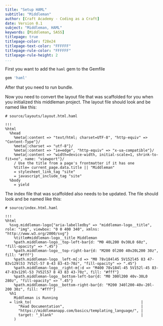 ```yaml
---
title: "Setup HAML"
subtitle: "Middleman"
author: [Craft Academy - Coding as a Craft]
date: Version 0.1
subject: "Middleman, HAML"
keywords: [Middleman, SASS]
titlepage: true
titlepage-color: f28e24
titlepage-text-color: "FFFFFF"
titlepage-rule-color: "FFFFFF"
titlepage-rule-height: 2
...
```


First you want to add the `haml` gem to the Gemfile

```ruby
gem 'haml'
```

After that you need to run bundle.

Now you need to convert the layout file that was scaffolded for you when you initialized this middleman project. The layout file should look and be named like this:

```haml
# source/layouts/layout.html.haml

!!!
%html
  %head
    %meta{:content => "text/html; charset=UTF-8", "http-equiv" => "Content-Type"}/
    %meta{:charset => "utf-8"}/
    %meta{:content => "ie=edge", "http-equiv" => "x-ua-compatible"}/
    %meta{:content => "width=device-width, initial-scale=1, shrink-to-fit=no", name: "viewport"}/
    / Use the title from a page's frontmatter if it has one
    %title= current_page.data.title || "Middleman"
    = stylesheet_link_tag "site"
    = javascript_include_tag "site"
  %body
    = yield

```

The index file that was scaffolded also needs to be updated. The file should look and be named like this:

```haml
# source/index.html.haml

!!!
%html
  %svg.middleman-logo{"aria-labelledby" => "middleman-logo__title", role: "img", viewbox: "0 0 400 340", xmlns: "http://www.w3.org/2000/svg"}
    %title#middleman-logo__title Middleman
    %path.middleman-logo__top-left-bar{d: "M0 40L200 0v30L0 60z", "fill-opacity" => ".45"}
    %path.middleman-logo__top-right-bar{d: "M200 0l200 40v20L200 30z", fill: "#fff"}
    %path.middleman-logo__left-m{:d => "M0 78v184l45 5V152l45 83 47-83v129l53 7V52l-57 8-43 83-43-70z", "fill-opacity" => ".45"}
    %path.middleman-logo__right-m{:d => "M400 78v184l-45 5V152l-45 83-47-83v129l-53 7V52l57 8 43 83 43-70z", fill: "#fff"}
    %path.middleman-logo__bottom-left-bar{d: "M0 300l200 40v-30L0 280z", "fill-opacity" => ".45"}
    %path.middleman-logo__bottom-right-bar{d: "M200 340l200-40v-20l-200 30z", fill: "#fff"}
  %h1
    Middleman is Running
  = link_to(                                                  |
      "Read Documentation",                                   |
      "https://middlemanapp.com/basics/templating_language/", |
      target: "_blank"                                        |
    )      
```
